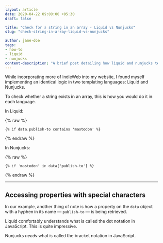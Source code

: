 ```yaml
---
layout: article
date: 2020-04-22 09:00:00 +05:30
draft: false

title: "Check for a string in an array - Liquid vs Nunjucks"
slug: "check-string-in-array-liquid-vs-nunjucks"

author: jane-doe
tags:
- how-to
- liquid
- nunjucks
content-description: "A brief post detailing how liquid and nunjucks templating languages differ in checking for a string in an array, as well as retriving properties with special characters on objects"
---
```


While incorporating more of IndieWeb into my website, I found myself implementing an identical logic in two templating languages: Liquid and Nunjucks.

To check whether a string exists in an array, this is how you would do it in each language.

In Liquid:

{% raw %}

```liquid
{% if data.publish-to contains 'mastodon' %}
```

{% endraw %}

In Nunjucks:

{% raw %}

```liquid
{% if 'mastodon' in data['publish-to'] %}
```

{% endraw %}

<hr />

## Accessing properties with special characters

In our example, another thing of note is how a property on the `data` object with a hyphen in its name &mdash; `publish-to` &mdash; is being retrieved.

Liquid comfortably understands what is called the dot notation in JavaScript. This is quite impressive.

Nunjucks _needs_ what is called the bracket notation in JavaScript.
